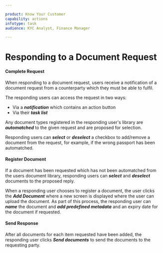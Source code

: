 ```yaml
---

product: Know Your Customer
capability: actions
infotype: task
audience: KYC Analyst, Finance Manager

---
```

# Responding to a Document Request

#### Complete Request

When responding to a document request, users receive a notification of a document request from a counterparty which they must be able to fulfil.

The responding users can access the request in two ways:

* Via a _**notification**_ which contains an action button
* Via their _**task list**_

Any document types registered in the responding user&#39;s library are _**automatched**_ to the given request and are proposed for selection.

Responding users can _**select**_ or _**deselect**_ a checkbox to add/remove a document from the request, for example, if the wrong passport has been automatched.

#### Register Document

If a document has been requested which has not been automatched from the users document library, responding users can _**select**_ and _**deselect**_ documents to the proposed reply.

When a responding user chooses to register a document, the user clicks the _**Add Document**_ where a new screen is displayed where the user can upload the document. As part of this process, the responding user can _**name**_ the document and _**add predefined metadata**_ and an expiry date for the document if requested.

#### Send Response

After all documents for each item requested have been added, the responding user clicks _**Send documents**_ to send the documents to the requesting party.